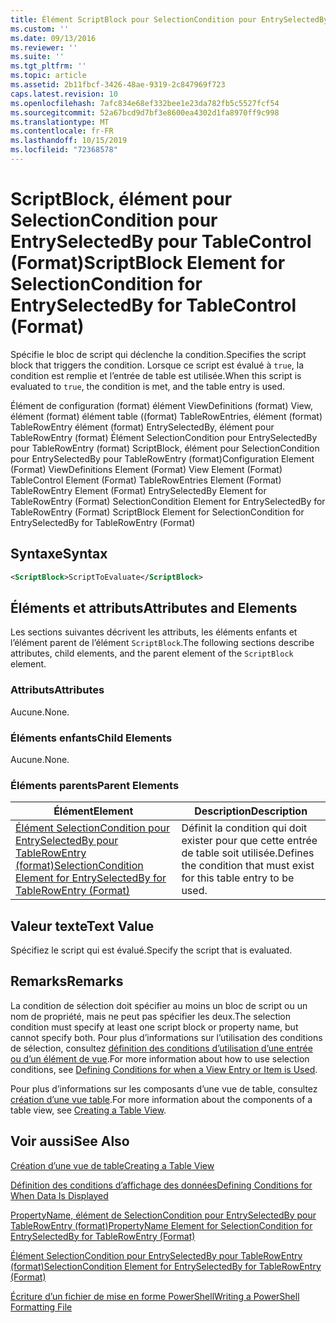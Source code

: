 ```yaml
---
title: Élément ScriptBlock pour SelectionCondition pour EntrySelectedBy pour table ((format) | Microsoft Docs
ms.custom: ''
ms.date: 09/13/2016
ms.reviewer: ''
ms.suite: ''
ms.tgt_pltfrm: ''
ms.topic: article
ms.assetid: 2b11fbcf-3426-48ae-9319-2c847969f723
caps.latest.revision: 10
ms.openlocfilehash: 7afc834e68ef332bee1e23da782fb5c5527fcf54
ms.sourcegitcommit: 52a67bcd9d7bf3e8600ea4302d1fa8970ff9c998
ms.translationtype: MT
ms.contentlocale: fr-FR
ms.lasthandoff: 10/15/2019
ms.locfileid: "72368578"
---
```

# <a name="scriptblock-element-for-selectioncondition-for-entryselectedby-for-tablecontrol-format"></a><span data-ttu-id="856dd-102">ScriptBlock, élément pour SelectionCondition pour EntrySelectedBy pour TableControl (Format)</span><span class="sxs-lookup"><span data-stu-id="856dd-102">ScriptBlock Element for SelectionCondition for EntrySelectedBy for TableControl (Format)</span></span>

<span data-ttu-id="856dd-103">Spécifie le bloc de script qui déclenche la condition.</span><span class="sxs-lookup"><span data-stu-id="856dd-103">Specifies the script block that triggers the condition.</span></span> <span data-ttu-id="856dd-104">Lorsque ce script est évalué à `true`, la condition est remplie et l’entrée de table est utilisée.</span><span class="sxs-lookup"><span data-stu-id="856dd-104">When this script is evaluated to `true`, the condition is met, and the table entry is used.</span></span>

<span data-ttu-id="856dd-105">Élément de configuration (format) élément ViewDefinitions (format) View, élément (format) élément table ((format) TableRowEntries, élément (format) TableRowEntry élément (format) EntrySelectedBy, élément pour TableRowEntry (format) Élément SelectionCondition pour EntrySelectedBy pour TableRowEntry (format) ScriptBlock, élément pour SelectionCondition pour EntrySelectedBy pour TableRowEntry (format)</span><span class="sxs-lookup"><span data-stu-id="856dd-105">Configuration Element (Format) ViewDefinitions Element (Format) View Element (Format) TableControl Element (Format) TableRowEntries Element (Format) TableRowEntry Element (Format) EntrySelectedBy Element for TableRowEntry (Format) SelectionCondition Element for EntrySelectedBy for TableRowEntry (Format) ScriptBlock Element for SelectionCondition for EntrySelectedBy for TableRowEntry (Format)</span></span>

## <a name="syntax"></a><span data-ttu-id="856dd-106">Syntaxe</span><span class="sxs-lookup"><span data-stu-id="856dd-106">Syntax</span></span>

```xml
<ScriptBlock>ScriptToEvaluate</ScriptBlock>
```

## <a name="attributes-and-elements"></a><span data-ttu-id="856dd-107">Éléments et attributs</span><span class="sxs-lookup"><span data-stu-id="856dd-107">Attributes and Elements</span></span>

<span data-ttu-id="856dd-108">Les sections suivantes décrivent les attributs, les éléments enfants et l’élément parent de l’élément `ScriptBlock`.</span><span class="sxs-lookup"><span data-stu-id="856dd-108">The following sections describe attributes, child elements, and the parent element of the `ScriptBlock` element.</span></span>

### <a name="attributes"></a><span data-ttu-id="856dd-109">Attributs</span><span class="sxs-lookup"><span data-stu-id="856dd-109">Attributes</span></span>

<span data-ttu-id="856dd-110">Aucune.</span><span class="sxs-lookup"><span data-stu-id="856dd-110">None.</span></span>

### <a name="child-elements"></a><span data-ttu-id="856dd-111">Éléments enfants</span><span class="sxs-lookup"><span data-stu-id="856dd-111">Child Elements</span></span>

<span data-ttu-id="856dd-112">Aucune.</span><span class="sxs-lookup"><span data-stu-id="856dd-112">None.</span></span>

### <a name="parent-elements"></a><span data-ttu-id="856dd-113">Éléments parents</span><span class="sxs-lookup"><span data-stu-id="856dd-113">Parent Elements</span></span>

|<span data-ttu-id="856dd-114">Élément</span><span class="sxs-lookup"><span data-stu-id="856dd-114">Element</span></span>|<span data-ttu-id="856dd-115">Description</span><span class="sxs-lookup"><span data-stu-id="856dd-115">Description</span></span>|
|-------------|-----------------|
|[<span data-ttu-id="856dd-116">Élément SelectionCondition pour EntrySelectedBy pour TableRowEntry (format)</span><span class="sxs-lookup"><span data-stu-id="856dd-116">SelectionCondition Element for EntrySelectedBy for TableRowEntry (Format)</span></span>](./selectioncondition-element-for-entryselectedby-for-tablecontrol-format.md)|<span data-ttu-id="856dd-117">Définit la condition qui doit exister pour que cette entrée de table soit utilisée.</span><span class="sxs-lookup"><span data-stu-id="856dd-117">Defines the condition that must exist for this table entry to be used.</span></span>|

## <a name="text-value"></a><span data-ttu-id="856dd-118">Valeur texte</span><span class="sxs-lookup"><span data-stu-id="856dd-118">Text Value</span></span>

<span data-ttu-id="856dd-119">Spécifiez le script qui est évalué.</span><span class="sxs-lookup"><span data-stu-id="856dd-119">Specify the script that is evaluated.</span></span>

## <a name="remarks"></a><span data-ttu-id="856dd-120">Remarks</span><span class="sxs-lookup"><span data-stu-id="856dd-120">Remarks</span></span>

<span data-ttu-id="856dd-121">La condition de sélection doit spécifier au moins un bloc de script ou un nom de propriété, mais ne peut pas spécifier les deux.</span><span class="sxs-lookup"><span data-stu-id="856dd-121">The selection condition must specify at least one script block or property name, but cannot specify both.</span></span> <span data-ttu-id="856dd-122">Pour plus d’informations sur l’utilisation des conditions de sélection, consultez [définition des conditions d’utilisation d’une entrée ou d’un élément de vue](./defining-conditions-for-displaying-data.md).</span><span class="sxs-lookup"><span data-stu-id="856dd-122">For more information about how to use selection conditions, see [Defining Conditions for when a View Entry or Item is Used](./defining-conditions-for-displaying-data.md).</span></span>

<span data-ttu-id="856dd-123">Pour plus d’informations sur les composants d’une vue de table, consultez [création d’une vue table](./creating-a-table-view.md).</span><span class="sxs-lookup"><span data-stu-id="856dd-123">For more information about the components of a table view, see [Creating a Table View](./creating-a-table-view.md).</span></span>

## <a name="see-also"></a><span data-ttu-id="856dd-124">Voir aussi</span><span class="sxs-lookup"><span data-stu-id="856dd-124">See Also</span></span>

[<span data-ttu-id="856dd-125">Création d’une vue de table</span><span class="sxs-lookup"><span data-stu-id="856dd-125">Creating a Table View</span></span>](./creating-a-table-view.md)

[<span data-ttu-id="856dd-126">Définition des conditions d’affichage des données</span><span class="sxs-lookup"><span data-stu-id="856dd-126">Defining Conditions for When Data Is Displayed</span></span>](./defining-conditions-for-displaying-data.md)

[<span data-ttu-id="856dd-127">PropertyName, élément de SelectionCondition pour EntrySelectedBy pour TableRowEntry (format)</span><span class="sxs-lookup"><span data-stu-id="856dd-127">PropertyName Element for SelectionCondition for EntrySelectedBy for TableRowEntry (Format)</span></span>](./propertyname-element-for-selectioncondition-for-entryselectedby-for-tablerowentry-format.md)

[<span data-ttu-id="856dd-128">Élément SelectionCondition pour EntrySelectedBy pour TableRowEntry (format)</span><span class="sxs-lookup"><span data-stu-id="856dd-128">SelectionCondition Element for EntrySelectedBy for TableRowEntry (Format)</span></span>](./selectioncondition-element-for-entryselectedby-for-tablecontrol-format.md)

[<span data-ttu-id="856dd-129">Écriture d’un fichier de mise en forme PowerShell</span><span class="sxs-lookup"><span data-stu-id="856dd-129">Writing a PowerShell Formatting File</span></span>](./writing-a-powershell-formatting-file.md)
